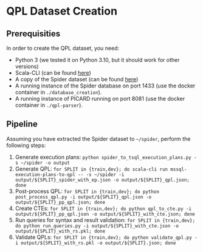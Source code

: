 # QPL Dataset Creation

## Prerequisities

In order to create the QPL dataset, you need:

- Python 3 (we tested it on Python 3.10, but it should work for other versions)
- Scala-CLI (can be found [here](https://scala-cli.virtuslab.org/))
- A copy of the Spider dataset (can be found [here](https://yale-lily.github.io/spider))
- A running instance of the Spider database on port 1433 (use the docker container in `./database_creation`).
- A running instance of PICARD running on port 8081 (use the docker container in `./qpl-parser`).

## Pipeline

Assuming you have extracted the Spider dataset to `~/spider`, perform the following steps:

1. Generate execution plans: `python spider_to_tsql_execution_plans.py -s ~/spider -o output`
2. Generate QPL: `for SPLIT in {train,dev}; do scala-cli run mssql-execution-plans-to-qpl -- -s ~/spider -i output/${SPLIT}_spider_with_ep.json -o output/${SPLIT}_qpl.json; done`
3. Post-process QPL: `for SPLIT in {train,dev}; do python post_process_qpl.py -i output/${SPLIT}_qpl.json -o output/${SPLIT}_pp_qpl.json; done`
4. Create CTEs: `for SPLIT in {train,dev}; do python qpl_to_cte.py -i output/${SPLIT}_pp_qpl.json -o output/${SPLIT}_with_cte.json; done`
5. Run queries for syntax and result validation: `for SPLIT in {train,dev}; do python run_queries.py -i output/${SPLIT}_with_cte.json -o output/${SPLIT}_with_rs.pkl; done`
6. Validate QPLs: `for SPLIT in {train,dev}; do python validate_qpl.py -i output/${SPLIT}_with_rs.pkl -o output/${SPLIT}.json; done`

